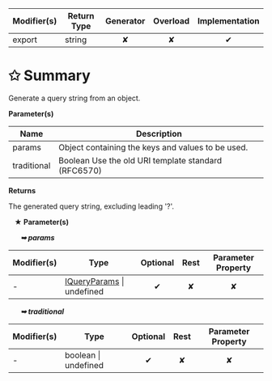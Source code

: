 | Modifier(s)                            | Return Type                    | Generator                        | Overload                         | Implementation                        |
|----------------------------------------|--------------------------------|:--------------------------------:|:--------------------------------:|:-------------------------------------:|
| export | string | ✘ | ✘  | ✔ |

# &#10025; Summary

Generate a query string from an object.

**Parameter(s)**

| Name        | Description                                          |
| ----------- | ---------------------------------------------------- |
| params      |  Object containing the keys and values to be used.   |
| traditional |  Boolean Use the old URI template standard (RFC6570) |

**Returns**

The generated query string, excluding leading '?'.

&nbsp;&nbsp; **&#9733; Parameter(s)**

&nbsp;&nbsp;&nbsp;&nbsp;&nbsp; _**&#10149; params**_

| Modifier(s)                              | Type                        | Optional                           | Rest                          | Parameter Property                          |
|------------------------------------------|-----------------------------|:----------------------------------:|:-----------------------------:|:-------------------------------------------:|
| - | [IQueryParams](/kernel/interface/path/iqueryparams.md) &#124; undefined | ✔  | ✘ | ✘ |

&nbsp;&nbsp;&nbsp;&nbsp;&nbsp; _**&#10149; traditional**_

| Modifier(s)                              | Type                        | Optional                           | Rest                          | Parameter Property                          |
|------------------------------------------|-----------------------------|:----------------------------------:|:-----------------------------:|:-------------------------------------------:|
| - | boolean &#124; undefined | ✔  | ✘ | ✘ |